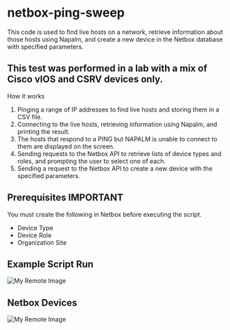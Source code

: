 # netbox-ping-sweep


This code is used to find live hosts on a network, retrieve information about those hosts using Napalm, and create a new device in the Netbox database with specified parameters.

## This test was performed in a lab with a mix of Cisco vIOS and CSRV devices only.

How it works

1. Pinging a range of IP addresses to find live hosts and storing them in a CSV file.
2. Connecting to the live hosts, retrieving information using Napalm, and printing the result.
3. The hosts that respond to a PING but NAPALM is unable to connect to them are displayed on the screen.
4. Sending requests to the Netbox API to retrieve lists of device types and roles, and prompting the user to select one of each.
5. Sending a request to the Netbox API to create a new device with the specified parameters.

## Prerequisites IMPORTANT
You must create the following in Netbox before executing the script.
- Device Type
- Device Role
- Organization Site


## Example Script Run
![My Remote Image](https://i.imgur.com/sLixV5M.png)
## Netbox Devices
![My Remote Image](https://i.imgur.com/cdtiOl7.png)
